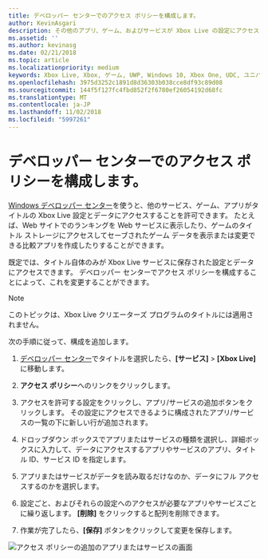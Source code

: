 ```yaml
---
title: デベロッパー センターでのアクセス ポリシーを構成します。
author: KevinAsgari
description: その他のアプリ、ゲーム、およびサービスが Xbox Live の設定にアクセスできるようにするデベロッパー センターでアクセス ポリシーを構成する方法について説明します。
ms.assetid: ''
ms.author: kevinasg
ms.date: 02/21/2018
ms.topic: article
ms.localizationpriority: medium
keywords: Xbox Live, Xbox, ゲーム, UWP, Windows 10, Xbox One, UDC, ユニバーサル デベロッパー センター
ms.openlocfilehash: 3975d3252c1891d8d36303b038cce8df93c89d08
ms.sourcegitcommit: 144f5f127fc4fbd852f2f6780ef26054192d68fc
ms.translationtype: MT
ms.contentlocale: ja-JP
ms.lasthandoff: 11/02/2018
ms.locfileid: "5997261"
---
```

# <a name="configure-access-policies-on-dev-center"></a>デベロッパー センターでのアクセス ポリシーを構成します。

[Windows デベロッパー センター](https://developer.microsoft.com/dashboard/windows/overview)を使うと、他のサービス、ゲーム、アプリがタイトルの Xbox Live 設定とデータにアクセスすることを許可できます。 たとえば、Web サイトでのランキングを Web サービスに表示したり、ゲームのタイトル ストレージにアクセスしてセーブされたゲーム データを表示または変更できる比較アプリを作成したりすることができます。

既定では、タイトル自体のみが Xbox Live サービスに保存された設定とデータにアクセスできます。 デベロッパー センターでアクセス ポリシーを構成することによって、これを変更することができます。

> [!NOTE]
> このトピックは、Xbox Live クリエーターズ プログラムのタイトルには適用されません。

次の手順に従って、構成を追加します。

1. [デベロッパー センター](https://developer.microsoft.com/dashboard/windows/overview)でタイトルを選択したら、**[サービス]** > **[Xbox Live]** に移動します。

2. **アクセス ポリシー**へのリンクをクリックします。

3. アクセスを許可する設定をクリックし、アプリ/サービスの追加ボタンをクリックします。 その設定にアクセスできるように構成されたアプリ/サービスの一覧の下に新しい行が追加されます。

4. ドロップダウン ボックスでアプリまたはサービスの種類を選択し、詳細ボックスに入力して、データにアクセスするアプリやサービスのアプリ、タイトル ID、サービス ID を指定します。

5. アプリまたはサービスがデータを読み取るだけなのか、データにフル アクセスするのかを選択します。

6. 設定ごと、およびそれらの設定へのアクセスが必要なアプリやサービスごとに繰り返します。 **[削除]** をクリックすると配列を削除できます。

7. 作業が完了したら、**[保存]** ボタンをクリックして変更を保存します。

![アクセス ポリシーの追加のアプリまたはサービスの画面](../../images/dev-center/data-sharing-2.png)
